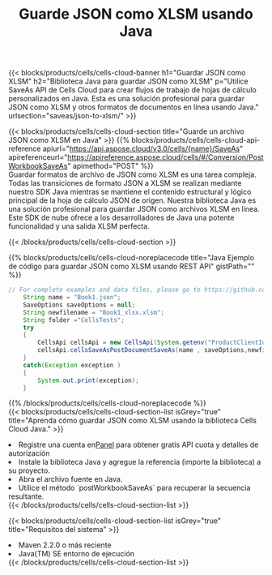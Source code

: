 ﻿---
title:  Guarde JSON como XLSM usando Java
description:  Utilizando Aspose.Cells Cloud SDK for Java para guardar el archivo en formato JSON como archivo en formato XLSM.
kwords: Excel, Save JSON as XLSM, REST, Java
howto: How to save JSON as XLSM using Aspose.Cells Cloud Java library.
---
{{< blocks/products/cells/cells-cloud-banner h1="Guardar JSON como XLSM" h2="Biblioteca Java para guardar JSON como XLSM" p="Utilice SaveAs API de Cells Cloud para crear flujos de trabajo de hojas de cálculo personalizados en Java. Esta es una solución profesional para guardar JSON como XLSM y otros formatos de documentos en línea usando Java." urlsection="saveas/json-to-xlsm/" >}}

{{< blocks/products/cells/cells-cloud-section title="Guarde un archivo JSON como XLSM en Java" >}}
{{% blocks/products/cells/cells-cloud-api-reference apiurl="https://api.aspose.cloud/v3.0/cells/{name}/SaveAs" apireferenceurl="https://apireference.aspose.cloud/cells/#/Conversion/PostWorkbookSaveAs" apimethod="POST" %}}
<br/>
Guardar formatos de archivo de JSON como XLSM es una tarea compleja. Todas las transiciones de formato JSON a XLSM se realizan mediante nuestro SDK Java mientras se mantiene el contenido estructural y lógico principal de la hoja de cálculo JSON de origen. Nuestra biblioteca Java es una solución profesional para guardar JSON como archivos XLSM en línea. Este SDK de nube ofrece a los desarrolladores de Java una potente funcionalidad y una salida XLSM perfecta.

{{< /blocks/products/cells/cells-cloud-section >}}

{{% blocks/products/cells/cells-cloud-noreplacecode title="Java Ejemplo de código para guardar JSON como XLSM usando REST API" gistPath="" %}}
  
```java
// For complete examples and data files, please go to https://github.com/aspose-cells-cloud/aspose-cells-cloud-java/
    String name = "Book1.json";
    SaveOptions saveOptions = null;
    String newfilename = "Book1_xlsx.xlsm";
    String folder ="CellsTests";
    try 
    {
        CellsApi cellsApi = new CellsApi(System.getenv("ProductClientId"), System.getenv("ProductClientSecret"));
        cellsApi.cellsSaveAsPostDocumentSaveAs(name , saveOptions,newfilename,false,false,folder,null,null,null,true);                       
    }
    catch(Exception exception )
    {
        System.out.print(exception);
    }
```
  
{{% /blocks/products/cells/cells-cloud-noreplacecode %}}
<br/>
{{< blocks/products/cells/cells-cloud-section-list isGrey="true" title="Aprenda cómo guardar JSON como XLSM usando la biblioteca Cells Cloud Java." >}}
<li> Registre una cuenta en<a href="https://dashboard.aspose.cloud/">Panel</a> para obtener gratis API cuota y detalles de autorización</li>
<li>Instale la biblioteca Java y agregue la referencia (importe la biblioteca) a su proyecto.</li>
<li>Abra el archivo fuente en Java.</li>
<li>Utilice el método `postWorkbookSaveAs` para recuperar la secuencia resultante.</li>
{{< /blocks/products/cells/cells-cloud-section-list >}}

{{< blocks/products/cells/cells-cloud-section-list isGrey="true" title="Requisitos del sistema" >}}
<li>Maven 2.2.0 o más reciente</li>
<li>Java(TM) SE entorno de ejecución</li>
{{< /blocks/products/cells/cells-cloud-section-list >}}
